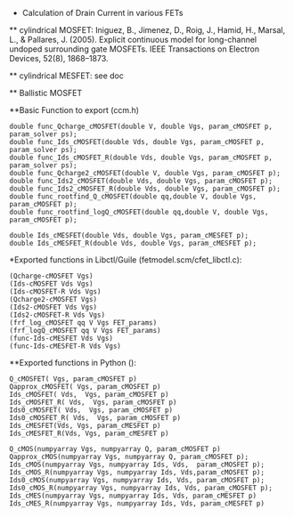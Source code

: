 * Calculation of Drain Current in various FETs

** cylindrical MOSFET: 
Iniguez, B., Jimenez, D., Roig, J., Hamid, H., Marsal, L., & Pallares, J. (2005). Explicit continuous model for long-channel undoped surrounding gate MOSFETs. IEEE Transactions on Electron Devices, 52(8), 1868–1873.

** cylindrical MESFET: see doc

** Ballistic MOSFET


**Basic Function to export (ccm.h)
~~~
double func_Qcharge_cMOSFET(double V, double Vgs, param_cMOSFET p, param_solver ps);
double func_Ids_cMOSFET(double Vds, double Vgs, param_cMOSFET p, param_solver ps);
double func_Ids_cMOSFET_R(double Vds, double Vgs, param_cMOSFET p, param_solver ps);
double func_Qcharge2_cMOSFET(double V, double Vgs, param_cMOSFET p);
double func_Ids2_cMOSFET(double Vds, double Vgs, param_cMOSFET p);
double func_Ids2_cMOSFET_R(double Vds, double Vgs, param_cMOSFET p);
double func_rootfind_Q_cMOSFET(double qq,double V, double Vgs, param_cMOSFET p);
double func_rootfind_logQ_cMOSFET(double qq,double V, double Vgs, param_cMOSFET p);

double Ids_cMESFET(double Vds, double Vgs, param_cMESFET p);
double Ids_cMESFET_R(double Vds, double Vgs, param_cMESFET p);
~~~

*Exported functions in Libctl/Guile (fetmodel.scm/cfet_libctl.c):
~~~~
(Qcharge-cMOSFET Vgs)
(Ids-cMOSFET Vds Vgs)
(Ids-cMOSFET-R Vds Vgs)
(Qcharge2-cMOSFET Vgs)
(Ids2-cMOSFET Vds Vgs)
(Ids2-cMOSFET-R Vds Vgs)
(frf_log_cMOSFET qq V Vgs FET_params)
(frf_logQ_cMOSFET qq V Vgs FET_params)
(func-Ids-cMESFET Vds Vgs)
(func-Ids-cMESFET-R Vds Vgs)
~~~~

**Exported functions in Python ():
~~~
Q_cMOSFET( Vgs, param_cMOSFET p)
Qapprox_cMOSFET( Vgs, param_cMOSFET p)
Ids_cMOSFET( Vds,  Vgs, param_cMOSFET p)
Ids_cMOSFET_R( Vds,  Vgs, param_cMOSFET p)
Ids0_cMOSFET( Vds,  Vgs, param_cMOSFET p)
Ids0_cMOSFET_R( Vds,  Vgs, param_cMOSFET p)
Ids_cMESFET(Vds, Vgs, param_cMESFET p)
Ids_cMESFET_R(Vds, Vgs, param_cMESFET p)

Q_cMOS(numpyarray Vgs, numpyarray Q, param_cMOSFET p)
Qapprox_cMOS(numpyarray Vgs, numpyarray Q, param_cMOSFET p);
Ids_cMOS(numpyarray Vgs, numpyarray Ids, Vds,  param_cMOSFET p);
Ids_cMOS_R(numpyarray Vgs, numpyarray Ids, Vds,param_cMOSFET p);
Ids0_cMOS(numpyarray Vgs, numpyarray Ids, Vds, param_cMOSFET p);
Ids0_cMOS_R(numpyarray Vgs, numpyarray Ids, Vds, param_cMOSFET p);
Ids_cMES(numpyarray Vgs, numpyarray Ids, Vds, param_cMESFET p)
Ids_cMES_R(numpyarray Vgs, numpyarray Ids, Vds, param_cMESFET p)
~~~


